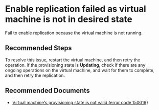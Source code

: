 <properties
	pageTitle="Microsoft Azure has information regarding your issue"
	description="Microsoft Azure has information regarding your issue"
	infoBubbleText="Microsoft Azure has information regarding your issue. Please see details on the right."
	service="microsoft.recoveryservices"
	resource="vaults"
	authors="genlin"
	ms.author="asgang"
	displayOrder=""
	articleId="ASR_A2A_EnableReplicationFailure_AzureVmIsNotInDesiredProvisioningState"
	diagnosticScenario="ASRA2AMgmtFailures"
	selfHelpType="Diagnostics"
	supportTopicIds=""
	resourceTags=""
	productPesIds="16370"
	cloudEnvironments="Public, Fairfax"
	ownershipId="Compute_SiteRecovery"
/>

# Enable replication failed as virtual machine is not in desired state
<!--issueDescription-->
Fail to enable replication because the virtual machine is not running.
<!--/issueDescription-->

## **Recommended Steps**

To resolve this issue, restart the virtual machine, and then retry the operation. If the provisioning state is **Updating**, check if there are any ongoing operations on the virtual machine, and wait for them to complete, and then retry the replication.

## **Recommended Documents**

* [Virtual machine's provisioning state is not valid (error code 150019)](https://docs.microsoft.com/azure/site-recovery/azure-to-azure-troubleshoot-errors#vms-provisioning-state-is-not-valid-error-code-150019)

